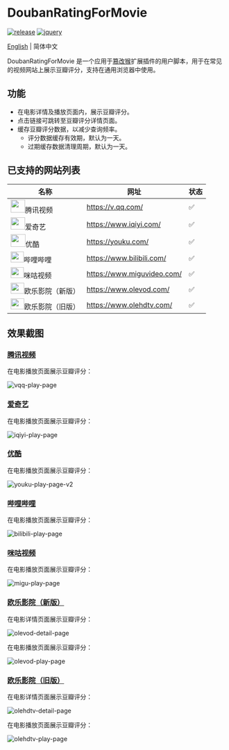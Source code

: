 # DoubanRatingForMovie

[![release](https://img.shields.io/github/v/release/ciphersaw/DoubanRatingForMovie)](https://github.com/ciphersaw/DoubanRatingForMovie) [![jquery](https://img.shields.io/badge/jquery-3.6.0-blue)](https://jquery.com/)

[English](README.md) | 简体中文

DoubanRatingForMovie 是一个应用于[篡改猴](https://www.tampermonkey.net/)扩展插件的用户脚本，用于在常见的视频网站上展示豆瓣评分，支持在通用浏览器中使用。

## 功能

- 在电影详情及播放页面内，展示豆瓣评分。
- 点击链接可跳转至豆瓣评分详情页面。
- 缓存豆瓣评分数据，以减少查询频率。
	- 评分数据缓存有效期，默认为一天。
	- 过期缓存数据清理周期，默认为一天。

## 已支持的网站列表

| 名称                                                         | 网址                       | 状态 |
| ------------------------------------------------------------ | -------------------------- | ---- |
| <img src="https://v.qq.com/favicon.ico" width="33" height="30" align=center/>腾讯视频 | https://v.qq.com/          | ✅    |
| <img src="https://www.iqiyi.com/favicon.ico" width="33" height="28" align=center/>爱奇艺 | https://www.iqiyi.com/     | ✅    |
| <img src="https://img.alicdn.com/imgextra/i2/O1CN01BeAcgL1ywY0G5nSn8_!!6000000006643-2-tps-195-195.png" width="34" height="29" align=center/>优酷 | https://youku.com/         | ✅    |
| <img src="https://i0.hdslb.com/bfs/static/jinkela/long/images/favicon.ico" width="30" height="25" align=center/>哔哩哔哩 | https://www.bilibili.com/  | ✅    |
| <img src="https://www.miguvideo.com/favicon.ico" width="30" height="25" align=center/>咪咕视频 | https://www.miguvideo.com/ | ✅    |
| <img src="https://www.olevod.com/favicon.ico" width="31" height="25" align=center/>欧乐影院（新版） | https://www.olevod.com/    | ✅    |
| <img src="https://www.olevod.com/favicon.ico" width="31" height="25" align=center/>欧乐影院（旧版） | https://www.olehdtv.com/   | ✅    |

## 效果截图

### [腾讯视频](https://v.qq.com/)

在电影播放页面展示豆瓣评分：

![vqq-play-page](https://blog-1255335783.cos.ap-guangzhou.myqcloud.com/DoubanRatingForMovie/README/vqq-play-page.png)

### [爱奇艺](https://www.iqiyi.com/)

在电影播放页面展示豆瓣评分：

![iqiyi-play-page](https://blog-1255335783.cos.ap-guangzhou.myqcloud.com/DoubanRatingForMovie/README/iqiyi-play-page.png)

### [优酷](https://youku.com/)

在电影播放页面展示豆瓣评分：

![youku-play-page-v2](https://blog-1255335783.cos.ap-guangzhou.myqcloud.com/DoubanRatingForMovie/README/youku-play-page-v2.png)

### [哔哩哔哩](https://www.bilibili.com/)

在电影播放页面展示豆瓣评分：

![bilibili-play-page](https://blog-1255335783.cos.ap-guangzhou.myqcloud.com/DoubanRatingForMovie/README/bilibili-play-page.png)

### [咪咕视频](https://www.miguvideo.com/)

在电影播放页面展示豆瓣评分：

![migu-play-page](https://blog-1255335783.cos.ap-guangzhou.myqcloud.com/DoubanRatingForMovie/README/migu-play-page.png)

### [欧乐影院（新版）](https://www.olevod.com/)

在电影详情页面展示豆瓣评分：

![olevod-detail-page](https://blog-1255335783.cos.ap-guangzhou.myqcloud.com/DoubanRatingForMovie/README/olevod-detail-page.png)

在电影播放页面展示豆瓣评分：

![olevod-play-page](https://blog-1255335783.cos.ap-guangzhou.myqcloud.com/DoubanRatingForMovie/README/olevod-play-page.png)

### [欧乐影院（旧版）](https://www.olehdtv.com/)

在电影详情页面展示豆瓣评分：

![olehdtv-detail-page](https://blog-1255335783.cos.ap-guangzhou.myqcloud.com/DoubanRatingForMovie/README/olehdtv-detail-page.png)

在电影播放页面展示豆瓣评分：

![olehdtv-play-page](https://blog-1255335783.cos.ap-guangzhou.myqcloud.com/DoubanRatingForMovie/README/olehdtv-play-page.png)
